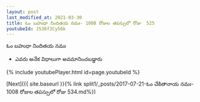 ```yaml
---
layout: post
last_modified_at: 2021-03-30
title: ఓం బహుధా నిందితయ నమః- 1008 రోజుల తపస్సులో రోజు  525
youtubeId: J536fJCy56k
---
```

 
 
 ఓం బహుధా నిందితయ నమః  
 
 -  ఎవరు అనేక విధాలుగా అవమానించబడ్డారు 
 
  
 
  
 
 
 
 
 
 


{% include youtubePlayer.html id=page.youtubeId %}
 
[Next]({{ site.baseurl }}{% link  split1/_posts/2017-07-21-ఓం చేకితానాయ నమః- 1008 రోజుల తపస్సులో రోజు  534.md%})
 
